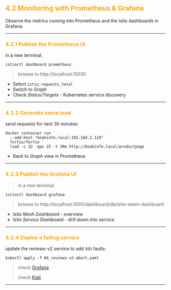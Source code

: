 ## <font color="orange"> 4.2 Monitoring with Prometheus & Grafana </font>
Observe the metrics coming into Prometheus and the Istio dashboards in Grafana.

---

### <font color="orange"> 4.2.1 Publish the Prometheus UI </font>
in a new terminal:
```
istioctl dashboard prometheus
```
> browse to http://localhost:15030
- Select `istio_requests_total`
- Switch to _Graph_
- Check _Status_/_Targets_ - Kubernetes service discovery

---

### <font color="orange"> 4.2.2 Generate some load </font>
send requests for next 30 minutes:
```
docker container run `
  --add-host "bookinfo.local:192.168.2.119" `
  fortio/fortio `
  load -c 32 -qps 25 -t 30m http://bookinfo.local/productpage
```
- Back to _Graph_ view in Prometheus

---

### <font color="orange"> 4.2.3 Publish the Grafana UI </font>
> in a new terminal:
```
istioctl dashboard grafana
```
> browse to http://localhost:3000/dashboard/db/istio-mesh-dashboard
 - _Istio Mesh Dashboard_ - overview
 - _Istio Service Dashboard_ - drill down into service 

---

### <font color="orange"> 4.2.4 Deploy a failing service </font>
update the reviews-v2 service to add `503` faults:
```
kubectl apply -f 04_reviews-v2-abort.yaml
```
> check [Grafana](http://localhost:3000/dashboard/db/istio-mesh-dashboard?orgId=1&refresh=5s&from=now-5m&to=now&var-service=reviews.default.svc.cluster.local&var-srcns=All&var-srcwl=All&var-dstns=All&var-dstwl=All)

> check [Kiali](http://localhost:20001/kiali/console/graph/namespaces/?edges=requestsPercentage&graphType=versionedApp&namespaces=default&unusedNodes=false&injectServiceNodes=true&pi=10000&duration=300&layout=dagre)

---